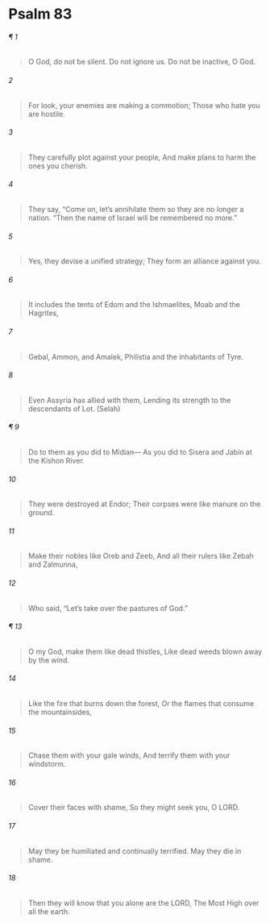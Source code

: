 # Psalm 83
###### ¶ 1
> O God, do not be silent.
> Do not ignore us. Do not be inactive, O God.
###### 2
> For look, your enemies are making a commotion;
> Those who hate you are hostile.
###### 3
> They carefully plot against your people,
> And make plans to harm the ones you cherish.
###### 4
> They say, “Come on, let’s annihilate them so they are no longer a nation.
> “Then the name of Israel will be remembered no more.”
###### 5
> Yes, they devise a unified strategy;
> They form an alliance against you.
###### 6
> It includes the tents of Edom and the Ishmaelites,
> Moab and the Hagrites,
###### 7
> Gebal, Ammon, and Amalek,
> Philistia and the inhabitants of Tyre.
###### 8
> Even Assyria has allied with them,
> Lending its strength to the descendants of Lot. (Selah)
###### ¶ 9
> Do to them as you did to Midian—
> As you did to Sisera and Jabin at the Kishon River.
###### 10
> They were destroyed at Endor;
> Their corpses were like manure on the ground.
###### 11
> Make their nobles like Oreb and Zeeb,
> And all their rulers like Zebah and Zalmunna,
###### 12
> Who said, “Let’s take over the pastures of God.”
###### ¶ 13
> O my God, make them like dead thistles,
> Like dead weeds blown away by the wind.
###### 14
> Like the fire that burns down the forest,
> Or the flames that consume the mountainsides,
###### 15
> Chase them with your gale winds,
> And terrify them with your windstorm.
###### 16
> Cover their faces with shame,
> So they might seek you, O LORD.
###### 17
> May they be humiliated and continually terrified.
> May they die in shame.
###### 18
> Then they will know that you alone are the LORD,
> The Most High over all the earth.
